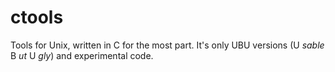 # ctools
Tools for Unix, written in C for the most part. It's only UBU versions (U _sable_ B _ut_ U _gly_) and experimental code. 
